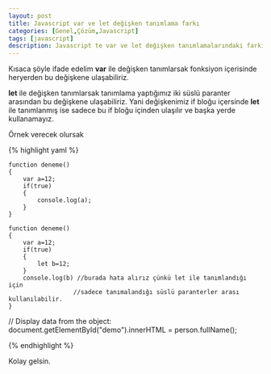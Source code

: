 ```yaml
---
layout: post
title: Javascript var ve let değişken tanımlama farkı
categories: [Genel,Çözüm,Javascript]
tags: [javascript]
description: Javascript te var ve let değişken tanımlamalarındaki farkı nedir.
---
```



Kısaca şöyle ifade edelim
**var** ile değişken tanımlarsak fonksiyon içerisinde heryerden bu değişkene ulaşabiliriz.

**let** ile değişken tanımlarsak tanımlama yaptığımız iki süslü paranter arasından bu değişkene ulaşabiliriz.
Yani değişkenimiz if bloğu içersinde **let** ile tanımlanmış ise sadece bu if bloğu içinden ulaşılır ve başka yerde
kullanamayız.

Örnek verecek olursak

{% highlight yaml %}

    function deneme()
    {
        var a=12;
        if(true)
        {
            console.log(a);
        }
    }

    function deneme()
    {
        var a=12;
        if(true)
        {
            let b=12;
        }
        console.log(b) //burada hata alırız çünkü let ile tanımlandığı için
                      //sadece tanımalandığı süslü paranterler arası kullanılabilir.
    }

// Display data from the object:
document.getElementById("demo").innerHTML = person.fullName();

{% endhighlight %}


Kolay gelsin.

